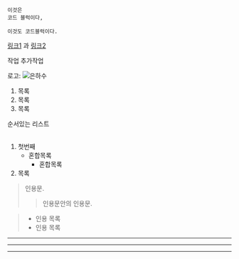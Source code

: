 ~~~
이것은
코드 블럭이다,
~~~
```
이것도 코드블럭이다.
```

[링크1][1] 과 [링크2][2]

작업 추가작업

[1]: http://www.naver.com "네이버"
[2]: http://www.google.com "구글"

로고: ![](/https://github.com/tjdgh25456/GitignorTest/blob/master/test/%EC%9D%80%ED%95%98%EC%88%98.jpeg?raw=true "은하수")

1. 목록  
2. 목록
3. 목록 

순서있는 리스트
<br/>
<br/>
1. 첫번째 
   * 혼합목록 
      * 혼합목록
2. 목록

> 인용문.
> > 인용문안의 인용문.

> * 인용 목록
> * 인용 목록

---

***
___


